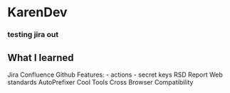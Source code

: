 # KarenDev

### testing jira out


## What I learned
Jira
Confluence
Github Features:
    - actions
    - secret keys
RSD Report
Web standards
AutoPrefixer
Cool Tools
Cross Browser Compatibility
